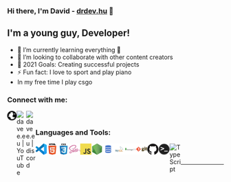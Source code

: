 ### Hi there, I'm David -  [drdev.hu][website] 👋 

## I'm a young guy, Developer!

- 🌱 I’m currently learning everything 🤣
- 👯 I’m looking to collaborate with other content creators
- 🥅 2021 Goals: Creating successful projects
- ⚡ Fun fact: I love to sport and play piano
-  In my free time I play csgo

### Connect with me:

[<img align="left" alt="davee.eu" width="22px" src="https://raw.githubusercontent.com/iconic/open-iconic/master/svg/globe.svg" />][website]
[<img align="left" alt="davee.eu | YouTube" width="22px" src="https://cdn.jsdelivr.net/npm/simple-icons@v3/icons/youtube.svg" />][youtube]
[<img align="left" alt="davee.eu | discord" width="22px" src="https://seeklogo.com/images/D/discord-logo-134E148657-seeklogo.com.png"/>][discord]

<br />

### Languages and Tools:

<img align="left" alt="Visual Studio Code" width="26px" src="https://raw.githubusercontent.com/github/explore/80688e429a7d4ef2fca1e82350fe8e3517d3494d/topics/visual-studio-code/visual-studio-code.png" />
<img align="left" alt="HTML5" width="26px" src="https://raw.githubusercontent.com/github/explore/80688e429a7d4ef2fca1e82350fe8e3517d3494d/topics/html/html.png" />
<img align="left" alt="CSS3" width="26px" src="https://raw.githubusercontent.com/github/explore/80688e429a7d4ef2fca1e82350fe8e3517d3494d/topics/css/css.png" />
<img align="left" alt="Sass" width="26px" src="https://raw.githubusercontent.com/github/explore/80688e429a7d4ef2fca1e82350fe8e3517d3494d/topics/sass/sass.png" />
<img align="left" alt="JavaScript" width="26px" src="https://raw.githubusercontent.com/github/explore/80688e429a7d4ef2fca1e82350fe8e3517d3494d/topics/javascript/javascript.png" />
<img align="left" alt="Node.js" width="26px" src="https://raw.githubusercontent.com/github/explore/80688e429a7d4ef2fca1e82350fe8e3517d3494d/topics/nodejs/nodejs.png" />
<img align="left" alt="SQL" width="26px" src="https://raw.githubusercontent.com/github/explore/80688e429a7d4ef2fca1e82350fe8e3517d3494d/topics/sql/sql.png" />
<img align="left" alt="MySQL" width="26px" src="https://raw.githubusercontent.com/github/explore/80688e429a7d4ef2fca1e82350fe8e3517d3494d/topics/mysql/mysql.png" />
<img align="left" alt="MongoDB" width="26px" src="https://raw.githubusercontent.com/github/explore/80688e429a7d4ef2fca1e82350fe8e3517d3494d/topics/mongodb/mongodb.png" />
<img align="left" alt="Git" width="26px" src="https://raw.githubusercontent.com/github/explore/80688e429a7d4ef2fca1e82350fe8e3517d3494d/topics/git/git.png" />
<img align="left" alt="GitHub" width="26px" src="https://raw.githubusercontent.com/github/explore/78df643247d429f6cc873026c0622819ad797942/topics/github/github.png" />
<img align="left" alt="Terminal" width="26px" src="https://raw.githubusercontent.com/github/explore/80688e429a7d4ef2fca1e82350fe8e3517d3494d/topics/terminal/terminal.png"/>
<img align="left" alt="TypeScript" width="26px" src="https://iconape.com/wp-content/png_logo_vector/typescript.png"/>

<br />
<br />

---

[website]: http://davee.eu
[youtube]: https://www.youtube.com/channel/UCas7Gv6BZ6tOWvIR811vQzw
[discord]: https://discord.gg/h5FfbKEgYR

